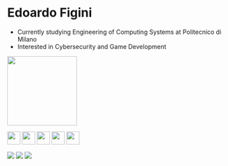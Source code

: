 # Edoardo Figini

- Currently studying Engineering of Computing Systems at Politecnico di Milano
- Interested in Cybersecurity and Game Development
<!-- - Instagram: [@edoardo_figini](https://www.instagram.com/edoardo_figini)-->

<!--
![](https://img.shields.io/badge/Python-FFD43B?style=flat&logo=python&logoColor=blue)
![](https://img.shields.io/badge/c-%2300599C.svg?style=flat&logo=c&logoColor=white)
![](https://img.shields.io/badge/C%23-239120?style=flat&logo=c-sharp&logoColor=white)
![](https://img.shields.io/badge/LaTeX-47A141?style=flat&logo=LaTeX&logoColor=white)
-->

<!-- img src="https://github-readme-stats.vercel.app/api?username=EdoardoFigini&show_icons=true">-->
<img height="160" src="https://github-readme-stats.vercel.app/api/top-langs/?username=EdoardoFigini&langs_count=5&layout=compact&count_private=false&theme=dark">
    
<img height=30 src="https://cdn.jsdelivr.net/gh/devicons/devicon/icons/c/c-original.svg"/> <img height=30 src="https://cdn.jsdelivr.net/gh/devicons/devicon/icons/python/python-original.svg"/> <img height=30 src="https://cdn.jsdelivr.net/gh/devicons/devicon/icons/csharp/csharp-original.svg"/> <img height=30 src="https://cdn.jsdelivr.net/gh/devicons/devicon/icons/linux/linux-original.svg"/> <img height=30 src="https://cdn.jsdelivr.net/gh/devicons/devicon/icons/unity/unity-original.svg"/>

![](https://komarev.com/ghpvc/?username=EdoardoFigini&style=flat&color=blueviolet)
![](https://img.shields.io/github/followers/EdoardoFigini?style=flat&color=blueviolet)
![](https://img.shields.io/github/stars/EdoardoFigini?style=flat&color=blueviolet)
